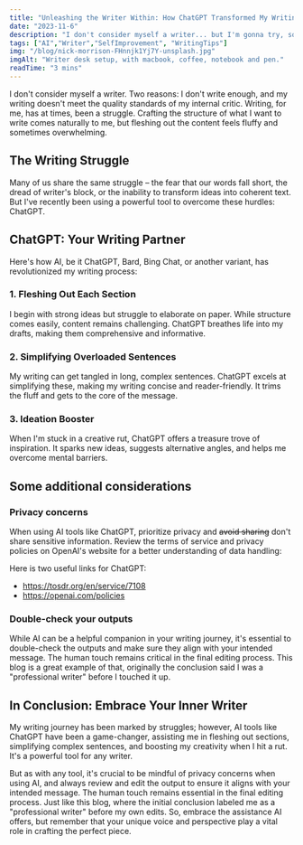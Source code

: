 ```yaml
---
title: "Unleashing the Writer Within: How ChatGPT Transformed My Writing"
date: "2023-11-6"
description: "I don't consider myself a writer... but I'm gonna try, so read on to see how."
tags: ["AI","Writer","SelfImprovement", "WritingTips"]
img: "/blog/nick-morrison-FHnnjk1Yj7Y-unsplash.jpg"
imgAlt: "Writer desk setup, with macbook, coffee, notebook and pen."
readTime: "3 mins"
---
```


I don't consider myself a writer. Two reasons: I don't write enough, and my writing doesn't meet the quality standards of my internal critic. Writing, for me, has at times, been a struggle. Crafting the structure of what I want to write comes naturally to me, but fleshing out the content feels fluffy and sometimes overwhelming.

## The Writing Struggle

Many of us share the same struggle – the fear that our words fall short, the dread of writer's block, or the inability to transform ideas into coherent text. But I've recently been using a powerful tool to overcome these hurdles: ChatGPT.

## ChatGPT: Your Writing Partner

Here's how AI, be it ChatGPT, Bard, Bing Chat, or another variant, has revolutionized my writing process:

### 1. Fleshing Out Each Section

I begin with strong ideas but struggle to elaborate on paper. While structure comes easily, content remains challenging. ChatGPT breathes life into my drafts, making them comprehensive and informative.

### 2. Simplifying Overloaded Sentences

My writing can get tangled in long, complex sentences. ChatGPT excels at simplifying these, making my writing concise and reader-friendly. It trims the fluff and gets to the core of the message.

### 3. Ideation Booster

When I'm stuck in a creative rut, ChatGPT offers a treasure trove of inspiration. It sparks new ideas, suggests alternative angles, and helps me overcome mental barriers.

## Some additional considerations

### Privacy concerns

When using AI tools like ChatGPT, prioritize privacy and ~~avoid sharing~~ don't share sensitive information. Review the terms of service and privacy policies on OpenAI's website for a better understanding of data handling:

Here is two useful links for ChatGPT:

- https://tosdr.org/en/service/7108
- https://openai.com/policies

### Double-check your outputs

While AI can be a helpful companion in your writing journey, it's essential to double-check the outputs and make sure they align with your intended message. The human touch remains critical in the final editing process. This blog is a great example of that, originally the conclusion said I was a "professional writer" before I touched it up.

## In Conclusion: Embrace Your Inner Writer

My writing journey has been marked by struggles; however, AI tools like ChatGPT have been a game-changer, assisting me in fleshing out sections, simplifying complex sentences, and boosting my creativity when I hit a rut. It's a powerful tool for any writer.

But as with any tool, it's crucial to be mindful of privacy concerns when using AI, and always review and edit the output to ensure it aligns with your intended message. The human touch remains essential in the final editing process. Just like this blog, where the initial conclusion labeled me as a "professional writer" before my own edits. So, embrace the assistance AI offers, but remember that your unique voice and perspective play a vital role in crafting the perfect piece.
